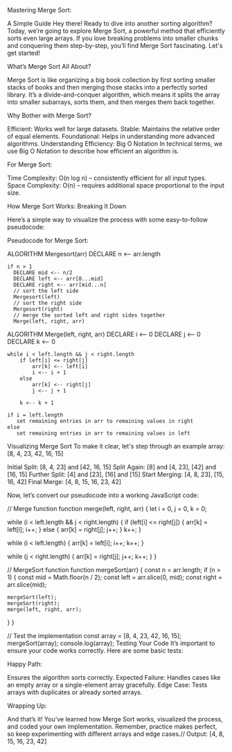 Mastering Merge Sort:

A Simple Guide
Hey there! Ready to dive into another sorting algorithm? Today, we’re going to explore Merge Sort, a powerful method that efficiently sorts even large arrays. If you love breaking problems into smaller chunks and conquering them step-by-step, you’ll find Merge Sort fascinating. Let's get started!

What’s Merge Sort All About?

Merge Sort is like organizing a big book collection by first sorting smaller stacks of books and then merging those stacks into a perfectly sorted library. It’s a divide-and-conquer algorithm, which means it splits the array into smaller subarrays, sorts them, and then merges them back together.

Why Bother with Merge Sort?

Efficient: Works well for large datasets.
Stable: Maintains the relative order of equal elements.
Foundational: Helps in understanding more advanced algorithms.
Understanding Efficiency: Big O Notation
In technical terms, we use Big O Notation to describe how efficient an      algorithm is.

For Merge Sort:

Time Complexity: O(n log n) – consistently efficient for all input types.
Space Complexity: O(n) – requires additional space proportional to the input size.

How Merge Sort Works: Breaking It Down

Here’s a simple way to visualize the process with some easy-to-follow pseudocode:

Pseudocode for Merge Sort:

ALGORITHM Mergesort(arr)
    DECLARE n <-- arr.length

    if n > 1
      DECLARE mid <-- n/2
      DECLARE left <-- arr[0...mid]
      DECLARE right <-- arr[mid...n]
      // sort the left side
      Mergesort(left)
      // sort the right side
      Mergesort(right)
      // merge the sorted left and right sides together
      Merge(left, right, arr)

ALGORITHM Merge(left, right, arr)
    DECLARE i <-- 0
    DECLARE j <-- 0
    DECLARE k <-- 0

    while i < left.length && j < right.length
        if left[i] <= right[j]
            arr[k] <-- left[i]
            i <-- i + 1
        else
            arr[k] <-- right[j]
            j <-- j + 1

        k <-- k + 1

    if i = left.length
       set remaining entries in arr to remaining values in right
    else
       set remaining entries in arr to remaining values in left

Visualizing Merge Sort
To make it clear, let's step through an example array: [8, 4, 23, 42, 16, 15]

Initial Split: [8, 4, 23] and [42, 16, 15]
Split Again: [8] and [4, 23], [42] and [16, 15]
Further Split: [4] and [23], [16] and [15]
Start Merging: [4, 8, 23], [15, 16, 42]
Final Merge: [4, 8, 15, 16, 23, 42]

Now, let’s convert our pseudocode into a working JavaScript code:

// Merge function
function merge(left, right, arr) {
  let i = 0, j = 0, k = 0;

  while (i < left.length && j < right.length) {
    if (left[i] <= right[j]) {
      arr[k] = left[i];
      i++;
    } else {
      arr[k] = right[j];
      j++;
    }
    k++;
  }

  while (i < left.length) {
    arr[k] = left[i];
    i++;
    k++;
  }

  while (j < right.length) {
    arr[k] = right[j];
    j++;
    k++;
  }
}

// MergeSort function
function mergeSort(arr) {
  const n = arr.length;
  if (n > 1) {
    const mid = Math.floor(n / 2);
    const left = arr.slice(0, mid);
    const right = arr.slice(mid);

    mergeSort(left);
    mergeSort(right);
    merge(left, right, arr);
  }
}

// Test the implementation
const array = [8, 4, 23, 42, 16, 15];
mergeSort(array);
console.log(array);  Testing Your Code
It’s important to ensure your code works correctly. Here are some basic tests:

Happy Path:

Ensures the algorithm sorts correctly.
Expected Failure: Handles cases like an empty array or a single-element array gracefully.
Edge Case: Tests arrays with duplicates or already sorted arrays.

Wrapping Up:

And that’s it! You’ve learned how Merge Sort works, visualized the process, and coded your own implementation. Remember, practice makes perfect, so keep experimenting with different arrays and edge cases.// Output: [4, 8, 15, 16, 23, 42]